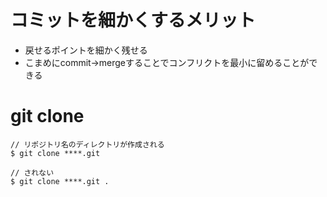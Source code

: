 # コミットを細かくするメリット

- 戻せるポイントを細かく残せる
- こまめにcommit→mergeすることでコンフリクトを最小に留めることができる

# git clone

```git
// リポジトリ名のディレクトリが作成される
$ git clone ****.git 

// されない
$ git clone ****.git .
```